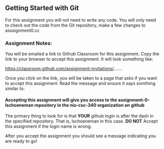## Getting Started with Git

For this assignment you will not need to write any code.
You will only need to check out the code from the Git repository, make a few changes to asssignment0.cc

### Assignment Notes:
You will be emailed a link to Github Classroom for this assignment.  Copy the link to your browser to accept this assignment.  It will look something like:

https://classroom.github.com/assignment-invitations/.......

Once you click on the link, you will be taken to a page that asks if you want to accept this assignment.  Read the message and ensure it says somthing similar to:

#### Accepting this assignment will give you access to the assignment-0-lschoeneman repository in the niu-csc-340 organization on github

The primary thing to look for is that **YOUR** github login is after the dash in the specified repository.  That is, lschoeneman in this case.  **DO NOT** Accept this assignment if the login name is wrong.

After you accept the assignment you should see a message indicating you are ready to go!
